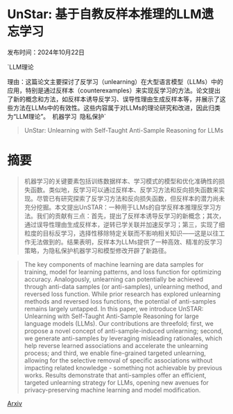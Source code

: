 # UnStar: 基于自教反样本推理的LLM遗忘学习

发布时间：2024年10月22日

`LLM理论

理由：这篇论文主要探讨了反学习（unlearning）在大型语言模型（LLMs）中的应用，特别是通过反样本（counterexamples）来实现反学习的方法。论文提出了新的概念和方法，如反样本诱导反学习、误导性理由生成反样本等，并展示了这些方法在LLMs中的有效性。这些内容属于对LLMs的理论研究和改进，因此归类为“LLM理论”。` `机器学习` `隐私保护`

> UnStar: Unlearning with Self-Taught Anti-Sample Reasoning for LLMs

# 摘要

> 机器学习的关键要素包括训练数据样本、学习模式的模型和优化准确性的损失函数。类似地，反学习可以通过反样本、反学习方法和反向损失函数来实现。尽管已有研究探索了反学习方法和反向损失函数，但反样本的潜力尚未充分挖掘。本文提出UnSTAR：一种用于LLMs的自学反样本推理反学习方法。我们的贡献有三点：首先，提出了反样本诱导反学习的新概念；其次，通过误导性理由生成反样本，逆转已学关联并加速反学习；第三，实现了细粒度的目标反学习，选择性移除特定关联而不影响相关知识——这是以往工作无法做到的。结果表明，反样本为LLMs提供了一种高效、精准的反学习策略，为隐私保护机器学习和模型修改开辟了新路径。

> The key components of machine learning are data samples for training, model for learning patterns, and loss function for optimizing accuracy. Analogously, unlearning can potentially be achieved through anti-data samples (or anti-samples), unlearning method, and reversed loss function. While prior research has explored unlearning methods and reversed loss functions, the potential of anti-samples remains largely untapped. In this paper, we introduce UnSTAR: Unlearning with Self-Taught Anti-Sample Reasoning for large language models (LLMs). Our contributions are threefold; first, we propose a novel concept of anti-sample-induced unlearning; second, we generate anti-samples by leveraging misleading rationales, which help reverse learned associations and accelerate the unlearning process; and third, we enable fine-grained targeted unlearning, allowing for the selective removal of specific associations without impacting related knowledge - something not achievable by previous works. Results demonstrate that anti-samples offer an efficient, targeted unlearning strategy for LLMs, opening new avenues for privacy-preserving machine learning and model modification.

[Arxiv](https://arxiv.org/abs/2410.17050)